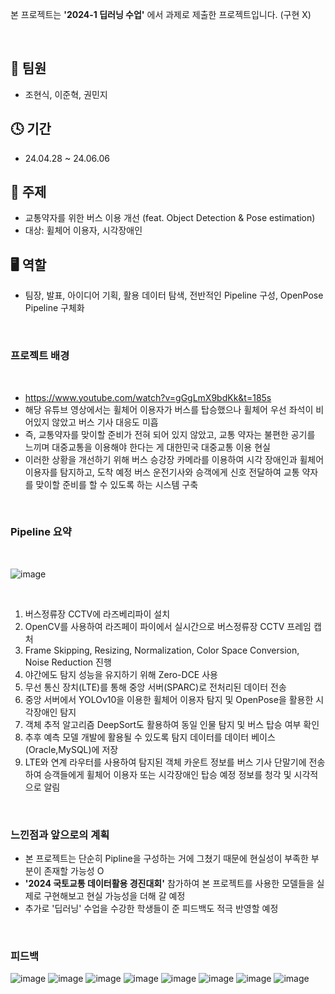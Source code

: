 본 프로젝트는 **'2024-1 딥러닝 수업'** 에서 과제로 제출한 프로젝트입니다. (구현 X)

<br/>

## 👬 팀원
- 조현식, 이준혁, 권민지

## 🕓 기간
- 24.04.28 ~ 24.06.06

## 📑 주제
- 교통약자를 위한 버스 이용 개선 (feat. Object Detection & Pose estimation)
- 대상: 휠체어 이용자, 시각장애인

## 🖥 역할 
- 팀장, 발표, 아이디어 기획, 활용 데이터 탐색, 전반적인 Pipeline 구성, OpenPose Pipeline 구체화

<br/>

### 프로젝트 배경

<br/>

- https://www.youtube.com/watch?v=gGgLmX9bdKk&t=185s
- 해당 유튜브 영상에서는 휠체어 이용자가 버스를 탑승했으나 휠체어 우선 좌석이 비어있지 않았고 버스 기사 대응도 미흡
- 즉, 교통약자를 맞이할 준비가 전혀 되어 있지 않았고, 교통 약자는 불편한 공기를 느끼며 대중교통을 이용해야 한다는 게 대한민국 대중교통 이용 현실  
- 이러한 상황을 개선하기 위해 버스 승강장 카메라를 이용하여 시각 장애인과 휠체어 이용자를 탐지하고, 도착 예정 버스 운전기사와 승객에게 신호 전달하여 교통 약자를 맞이할 준비를 할 수 있도록 하는 시스템 구축


<br/>

### Pipeline 요약

<br/>

![image](https://github.com/hsjo827/KMU_Project/assets/133327403/8f6e5bd9-8a26-47bf-b342-d3046146078e)

<br/>

1. 버스정류장 CCTV에 라즈베리파이 설치
2. OpenCV를 사용하여 라즈페이 파이에서 실시간으로 버스정류장 CCTV 프레임 캡처
3. Frame Skipping, Resizing, Normalization, Color Space Conversion, Noise Reduction 진행
4. 야간에도 탐지 성능을 유지하기 위해 Zero-DCE 사용
5. 무선 통신 장치(LTE)를 통해 중앙 서버(SPARC)로 전처리된 데이터 전송
6. 중앙 서버에서 YOLOv10을 이용한 휠체어 이용자 탐지 및 OpenPose을 활용한 시각장애인 탐지
7. 객체 추적 알고리즘 DeepSort도 활용하여 동일 인물 탐지 및 버스 탑승 여부 확인
8. 추후 예측 모델 개발에 활용될 수 있도록 탐지 데이터를 데이터 베이스(Oracle,MySQL)에 저장
9. LTE와 연계 라우터를 사용하여 탐지된 객체 카운트 정보를 버스 기사 단말기에 전송하여 승객들에게 휠체어 이용자 또는 시각장애인 탑승 예정 정보를 청각 및 시각적으로 알림

<br/>

### 느낀점과 앞으로의 계획
- 본 프로젝트는 단순히 Pipline을 구성하는 거에 그쳤기 때문에 현실성이 부족한 부분이 존재할 가능성 O
- **'2024 국토교통 데이터활용 경진대회'** 참가하여 본 프로젝트를 사용한 모델들을 실제로 구현해보고 현실 가능성을 더해 갈 예정
- 추가로 '딥러닝' 수업을 수강한 학생들이 준 피드백도 적극 반영할 예정

<br/>

### 피드백
![image](https://github.com/hsjo827/KMU_Project/assets/133327403/947b0341-25ca-48b6-b1d5-cee01b82ce9d)
![image](https://github.com/hsjo827/KMU_Project/assets/133327403/f4c740c3-f66c-4109-bb02-ac77e68040bf)
![image](https://github.com/hsjo827/KMU_Project/assets/133327403/cf8dd009-6882-481c-a17e-66f97a952764)
![image](https://github.com/hsjo827/KMU_Project/assets/133327403/2ec51447-22a1-4e06-b5b2-212894c3bd36)
![image](https://github.com/hsjo827/KMU_Project/assets/133327403/2be8c00a-4033-40ab-bae9-f0023d9b28c3)
![image](https://github.com/hsjo827/KMU_Project/assets/133327403/8f43a869-4808-415f-b487-68b8e5977c5e)
![image](https://github.com/hsjo827/KMU_Project/assets/133327403/0fb3af56-d1fb-452d-a9f2-7bcd20895a3f)
![image](https://github.com/hsjo827/KMU_Project/assets/133327403/c883c298-33ce-40ee-b29e-d0b18bd364ec)






